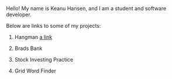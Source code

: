 Hello! 
My name is Keanu Hansen, and I am a student and software developer.

Below are links to some of my projects:

1. Hangman
[a link](https://github.com/user/repo/blob/branch/other_file.md)

2. Brads Bank

3. Stock Investing Practice

4. Grid Word Finder
